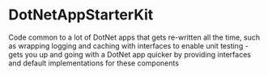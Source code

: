DotNetAppStarterKit
===================

Code common to a lot of DotNet apps that gets re-written all the time, such as wrapping logging and caching with interfaces to enable unit testing - gets you up and going with a DotNet app quicker by providing interfaces and default implementations for these components